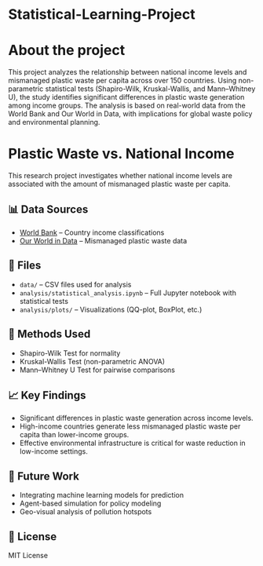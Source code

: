 # Statistical-Learning-Project 
# About the project
This project analyzes the relationship between national income levels and mismanaged plastic waste per capita across over 150 countries. 
Using non-parametric statistical tests (Shapiro-Wilk, Kruskal-Wallis, and Mann–Whitney U), the study identifies significant differences in plastic waste generation among income groups.
The analysis is based on real-world data from the World Bank and Our World in Data, with implications for global waste policy and environmental planning.


# Plastic Waste vs. National Income

This research project investigates whether national income levels are associated with the amount of mismanaged plastic waste per capita.

## 📊 Data Sources

- [World Bank](https://data.worldbank.org/) – Country income classifications
- [Our World in Data](https://ourworldindata.org/) – Mismanaged plastic waste data

## 📁 Files

- `data/` – CSV files used for analysis
- `analysis/statistical_analysis.ipynb` – Full Jupyter notebook with statistical tests
- `analysis/plots/` – Visualizations (QQ-plot, BoxPlot, etc.)

## 🧪 Methods Used

- Shapiro-Wilk Test for normality
- Kruskal-Wallis Test (non-parametric ANOVA)
- Mann–Whitney U Test for pairwise comparisons

## 📈 Key Findings

- Significant differences in plastic waste generation across income levels.
- High-income countries generate less mismanaged plastic waste per capita than lower-income groups.
- Effective environmental infrastructure is critical for waste reduction in low-income settings.

## 📌 Future Work

- Integrating machine learning models for prediction
- Agent-based simulation for policy modeling
- Geo-visual analysis of pollution hotspots

## 📜 License
MIT License

